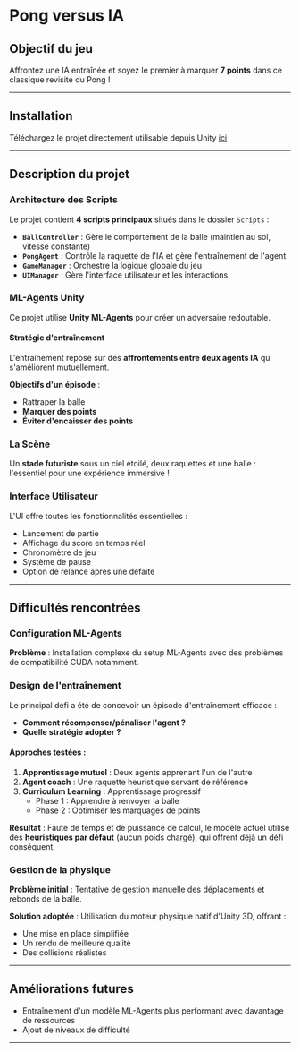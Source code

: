 # Pong versus IA

## Objectif du jeu

Affrontez une IA entraînée et soyez le premier à marquer **7 points** dans ce classique revisité du Pong !

---

##  Installation

Téléchargez le projet directement utilisable depuis Unity [ici](https://www.swisstransfer.com/d/5e233a0b-1982-4b9c-b2bb-e80dae75867f) 

---

##  Description du projet

### Architecture des Scripts

Le projet contient **4 scripts principaux** situés dans le dossier `Scripts` :

- **`BallController`** : Gère le comportement de la balle (maintien au sol, vitesse constante)
- **`PongAgent`** : Contrôle la raquette de l'IA et gère l'entraînement de l'agent
- **`GameManager`** : Orchestre la logique globale du jeu
- **`UIManager`** : Gère l'interface utilisateur et les interactions

### ML-Agents Unity

Ce projet utilise **Unity ML-Agents** pour créer un adversaire redoutable.

#### Stratégie d'entraînement

L'entraînement repose sur des **affrontements entre deux agents IA** qui s'améliorent mutuellement. 

**Objectifs d'un épisode** :
- Rattraper la balle
- **Marquer des points** 
- **Éviter d'encaisser des points** 


### La Scène

Un **stade futuriste** sous un ciel étoilé, deux raquettes et une balle : l'essentiel pour une expérience immersive !

### Interface Utilisateur

L'UI offre toutes les fonctionnalités essentielles :
- Lancement de partie
- Affichage du score en temps réel
- Chronomètre de jeu
- Système de pause
- Option de relance après une défaite

---

## Difficultés rencontrées

### Configuration ML-Agents

**Problème** : Installation complexe du setup ML-Agents avec des problèmes de compatibilité CUDA notamment.

### Design de l'entraînement

Le principal défi a été de concevoir un épisode d'entraînement efficace :

- **Comment récompenser/pénaliser l'agent ?**
- **Quelle stratégie adopter ?**

#### Approches testées :

1. **Apprentissage mutuel** : Deux agents apprenant l'un de l'autre
2. **Agent coach** : Une raquette heuristique servant de référence
3. **Curriculum Learning** : Apprentissage progressif
   - Phase 1 : Apprendre à renvoyer la balle
   - Phase 2 : Optimiser les marquages de points

**Résultat** : Faute de temps et de puissance de calcul, le modèle actuel utilise des **heuristiques par défaut** (aucun poids chargé), qui offrent déjà un défi conséquent.

### Gestion de la physique

**Problème initial** : Tentative de gestion manuelle des déplacements et rebonds de la balle.

**Solution adoptée** : Utilisation du moteur physique natif d'Unity 3D, offrant :
- Une mise en place simplifiée
- Un rendu de meilleure qualité
- Des collisions réalistes

---

## Améliorations futures

- Entraînement d'un modèle ML-Agents plus performant avec davantage de ressources
- Ajout de niveaux de difficulté
---

